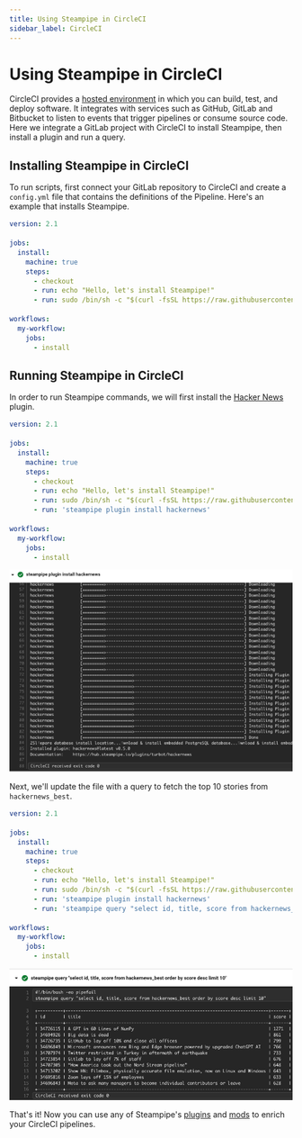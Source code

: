 ```yaml
---
title: Using Steampipe in CircleCI
sidebar_label: CircleCI
---
```


# Using Steampipe in CircleCI

CircleCI provides a [hosted environment](https://circleci.com/) in which you can build, test, and deploy software. It integrates with services such as GitHub, GitLab and Bitbucket to listen to events that trigger pipelines or consume source code. Here we integrate a GitLab project with CircleCI to install Steampipe, then install a plugin and run a query.

## Installing Steampipe in CircleCI

To run scripts, first connect your GitLab repository to CircleCI and create a `config.yml` file that contains the definitions of the Pipeline. Here's an example that installs Steampipe.

```yaml
version: 2.1

jobs:
  install:
    machine: true
    steps:
      - checkout
      - run: echo "Hello, let's install Steampipe!"
      - run: sudo /bin/sh -c "$(curl -fsSL https://raw.githubusercontent.com/turbot/steampipe/main/install.sh)"

workflows:
  my-workflow:
    jobs:
      - install

```

## Running Steampipe in CircleCI

In order to run Steampipe commands, we will first install the [Hacker News](https://hub.steampipe.io/plugins/turbot/hackernews) plugin.

```yaml
version: 2.1

jobs:
  install:
    machine: true
    steps:
      - checkout
      - run: echo "Hello, let's install Steampipe!"
      - run: sudo /bin/sh -c "$(curl -fsSL https://raw.githubusercontent.com/turbot/steampipe/main/install.sh)"
      - run: 'steampipe plugin install hackernews'

workflows:
  my-workflow:
    jobs:
      - install

```

<div style={{"marginBottom":"2em","borderWidth":"thin", "borderStyle":"solid", "borderColor":"lightgray", "padding":"20px", "width":"90%"}}>
<img alt="gitlab-plugin-installed" src="/images/docs/ci-cd-pipelines/circleci-plugin-install.png" />
</div>

Next, we'll update the file with a query to fetch the top 10 stories from `hackernews_best`.

```yaml
version: 2.1

jobs:
  install:
    machine: true
    steps:
      - checkout
      - run: echo "Hello, let's install Steampipe!"
      - run: sudo /bin/sh -c "$(curl -fsSL https://raw.githubusercontent.com/turbot/steampipe/main/install.sh)"
      - run: 'steampipe plugin install hackernews'
      - run: 'steampipe query "select id, title, score from hackernews_best order by score desc limit 10"'

workflows:
  my-workflow:
    jobs:
      - install

```

<div style={{"marginBottom":"2em","borderWidth":"thin", "borderStyle":"solid", "borderColor":"lightgray", "padding":"20px", "width":"90%"}}>
<img alt="gitlab-query-output" src="/images/docs/ci-cd-pipelines/circleci-query-output.png" />
</div>

That's it! Now you can use any of Steampipe's [plugins](https://hub.steampipe.io/plugins) and [mods](https://hub.steampipe.io/mods) to enrich your CircleCI pipelines.
